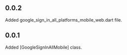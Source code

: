 ## 0.0.2
Added google_sign_in_all_platforms_mobile_web.dart file.

## 0.0.1

Added [GoogleSignInAllMobile] class.
